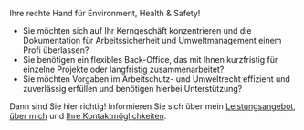 Ihre rechte Hand für <span class="heading"><span class="colored">E</span>nvironment, <span class="colored">H</span>ealth & <span class="colored">S</span>afety!</span>

<!--Ihre rechte Hand für **E**nvironment, **H**ealth & **S**afety!-->

- Sie möchten sich auf Ihr Kerngeschäft konzentrieren und die Dokumentation für Arbeitssicherheit und Umweltmanagement einem Profi überlassen?
- Sie benötigen ein flexibles Back-Office, das mit Ihnen kurzfristig für einzelne Projekte oder langfristig zusammenarbeitet?
- Sie möchten Vorgaben im Arbeitschutz- und Umweltrecht effizient und zuverlässig erfüllen und benötigen hierbei Unterstützung?

Dann sind Sie hier richtig! Informieren Sie sich über mein [Leistungsangebot](./leistungen.md), [über mich](./ueber_mich.md) und [Ihre Kontaktmöglichkeiten](./kontakt.md). 

